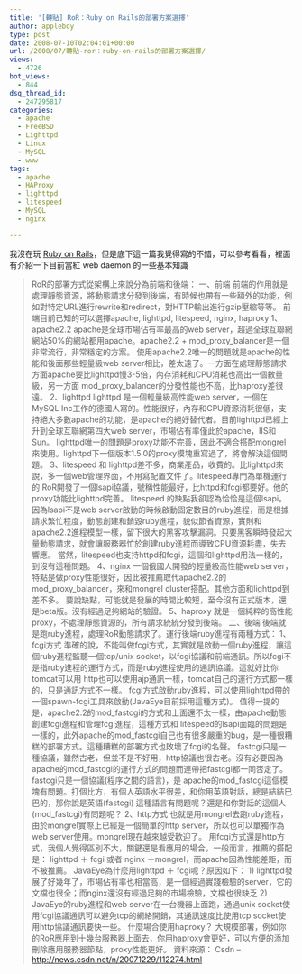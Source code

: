 ```yaml
---
title: '[轉貼] RoR：Ruby on Rails的部署方案選擇'
author: appleboy
type: post
date: 2008-07-10T02:04:01+00:00
url: /2008/07/轉貼-ror：ruby-on-rails的部署方案選擇/
views:
  - 4726
bot_views:
  - 844
dsq_thread_id:
  - 247295817
categories:
  - apache
  - FreeBSD
  - Lighttpd
  - Linux
  - MySQL
  - www
tags:
  - apache
  - HAProxy
  - lighttpd
  - litespeed
  - MySQL
  - nginx

---
```

我沒在玩 [Ruby on Rails][1]，但是底下這一篇我覺得寫的不錯，可以參考看看，裡面有介紹一下目前當紅 web daemon 的一些基本知識 

> RoR的部署方式從架構上來說分為前端和後端： 一、前端 前端的作用就是處理靜態資源，將動態請求分發到後端，有時候也帶有一些額外的功能，例如對特定URL進行rewrite和redirect，對HTTP輸出進行gzip壓縮等等。 前端目前已知的可以選擇apache, lighttpd, litespeed, nginx, haproxy 1、apache2.2 apache是全球市場佔有率最高的web server，超過全球互聯網網站50%的網站都用apache。apache2.2 + mod\_proxy\_balancer是一個非常流行，非常穩定的方案。 使用apache2.2唯一的問題就是apache的性能和後面那些輕量級web server相比，差太遠了。一方面在處理靜態請求方面apache要比lighttpd慢3-5倍，內存消耗和CPU消耗也高出一個數量級，另一方面 mod\_proxy\_balancer的分發性能也不高，比haproxy差很遠。 2、lighttpd lighttpd 是一個輕量級高性能web server，一個在MySQL Inc工作的德國人寫的。性能很好，內存和CPU資源消耗很低，支持絕大多數apache的功能，是apache的絕好替代者。目前lighttpd已經上升到全球互聯網第四大web server，市場佔有率僅此於apache，IIS和Sun。 lighttpd唯一的問題是proxy功能不完善，因此不適合搭配mongrel來使用。lighttpd下一個版本1.5.0的proxy模塊重寫過了，將會解決這個問題。 3、litespeed 和 lighttpd差不多，商業產品，收費的。比lighttpd來說，多一個web管理界面，不用寫配置文件了。litespeed專門為單機運行的 RoR開發了一個lsapi協議，號稱性能最好，比httpd和fcgi都要好。他的proxy功能比lighttpd完善。 litespeed 的缺點我卻認為恰恰是這個lsapi。因為lsapi不是web server啟動的時候啟動固定數目的ruby進程，而是根據請求繁忙程度，動態創建和銷毀ruby進程，貌似節省資源，實則和apache2.2進程模型一樣，留下很大的黑客攻擊漏洞。只要黑客瞬時發起大量動態請求，就會讓服務器忙於創建ruby進程而導致CPU資源耗盡，失去響應。 當然，litespeed也支持httpd和fcgi，這個和lighttpd用法一樣的，到沒有這種問題。 4、nginx 一個俄國人開發的輕量級高性能web server，特點是做proxy性能很好，因此被推薦取代apache2.2的mod\_proxy\_balancer，來和mongrel cluster搭配。其他方面和lighttpd到差不多。 要說缺點，可能就是發展的時間比較短，至今沒有正式版本，還是beta版。沒有經過足夠網站的驗證。 5、haproxy 就是一個純粹的高性能proxy，不處理靜態資源的，所有請求統統分發到後端。 二、後端 後端就是跑ruby進程，處理RoR動態請求了。運行後端ruby進程有兩種方式： 1、fcgi方式 準確的說，不能叫做fcgi方式，其實就是啟動一個ruby進程，讓這個ruby進程監聽一個tcp/unix socket，以fcgi協議和前端通訊。所以fcgi不是指ruby進程的運行方式，而是ruby進程使用的通訊協議。這就好比你tomcat可以用 http也可以使用ajp通訊一樣，tomcat自己的運行方式都一樣的，只是通訊方式不一樣。 fcgi方式啟動ruby進程，可以使用lighttpd帶的一個spawn-fcgi工具來啟動(JavaEye目前採用這種方式)。 值得一提的是，apache2.2的mod\_fastcgi的方式和上面還不太一樣，由apache動態創建fcgi進程和管理fcgi進程，這種方式和 litespeed的lsapi面臨的問題是一樣的，此外apache的mod\_fastcgi自己也有很多嚴重的bug，是一種很糟糕的部署方式。這種糟糕的部署方式也敗壞了fcgi的名聲。 fastcgi只是一種協議，雖然古老，但並不是不好用，http協議也很古老。沒有必要因為 apache的mod\_fastcgi的運行方式的問題而連帶把fastcgi都一同否定了。fastcgi只是一個協議(程序之間的語言)，是 apache的mod\_fastcgi這個模塊有問題。打個比方，有個人英語水平很差，和你用英語對話，總是結結巴巴的，那你說是英語(fastcgi) 這種語言有問題呢？還是和你對話的這個人 (mod_fastcgi)有問題呢？ 2、http方式 也就是用mongrel去跑ruby進程，由於mongrel實際上已經是一個簡單的http server，所以也可以單獨作為web server使用。mongrel現在越來越受歡迎了。 用fcgi方式還是http方式，我個人覺得區別不大，關鍵還是看應用的場合，一般而言，推薦的搭配是： lighttpd ＋ fcgi 或者 nginx ＋mongrel，而apache因為性能差距，而不被推薦。 JavaEye為什麼用lighttpd ＋ fcgi呢？原因如下： 1) lighttpd發展了好幾年了，市場佔有率也相當高，是一個經過實踐檢驗的server，它的文檔也很全；而nginx還沒有經過足夠的市場檢驗，文檔也很缺乏 2) JavaEye的ruby進程和web server在一台機器上面跑，通過unix socket使用fcgi協議通訊可以避免tcp的網絡開銷，其通訊速度比使用tcp socket使用http協議通訊要快一些。 什麼場合使用haproxy？ 大規模部署，例如你的RoR應用到十幾台服務器上面去，你用haproxy會更好，可以方便的添加刪除應用服務器節點，proxy性能更好。 資料來源： Csdn &#8211; http://news.csdn.net/n/20071229/112274.html

 [1]: http://www.rubyonrails.org/
